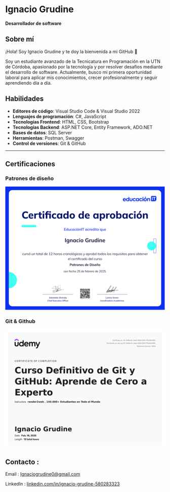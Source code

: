 # Ignacio Grudine

**Desarrollador de software** 

## Sobre mí

¡Hola! Soy Ignacio Grudine y te doy la bienvenida a mi GitHub 🤗

Soy un estudiante avanzado de la Tecnicatura en Programación en la UTN de Córdoba, apasionado por la tecnología y por resolver desafíos mediante el desarrollo de software. Actualmente, busco mi primera oportunidad laboral para aplicar mis conocimientos, crecer profesionalmente y seguir aprendiendo día a día.

## Habilidades

- **Editores de código**: Visual Studio Code & Visual Studio 2022
- **Lenguajes de programación**: C#, JavaScript
- **Tecnologías Frontend**: HTML, CSS, Bootstrap
- **Tecnologías Backend**: ASP.NET Core, Entity Framework, ADO.NET
- **Bases de datos**: SQL Server
- **Herramientas**: Postman, Swagger
- **Control de versiones**: Git & GitHub

---

## Certificaciones

### Patrones de diseño

![Certificado-Patrones-de-Diseño-EducaciónIT (1).png](Certificado-Patrones-de-Diseo-EducacinIT_(1).png)

### Git & Github

![image.png](Certificado-Git-Github-Udemy.png)

## Contacto :

<aside>

Email : [Ignaciogrudine0@gmail.com](mailto:Ignaciogrudine0@gmail.com) 

LinkedIn : [linkedin.com/in/ignacio-grudine-580283323](https://www.linkedin.com/in/ignacio-grudine-580283323)

</aside>
